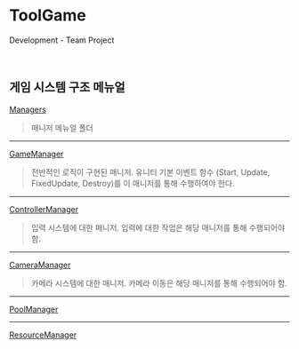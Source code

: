 # ToolGame
Development - Team Project

<br>

## 게임 시스템 구조 메뉴얼

[Managers](https://github.com/seocheonf/ToolGame/tree/feature/hngmo/Assets/Scripts/Managers/Manual)
> 매니저 메뉴얼 폴더

---

[GameManager](https://github.com/seocheonf/ToolGame/blob/feature/hngmo/Assets/Scripts/Managers/Manual/GameManager_Manual.md)
> 전반적인 로직이 구현된 매니저. 유니티 기본 이벤트 함수 (Start, Update, FixedUpdate, Destroy)를 이 매니저를 통해 수행하여야 한다.

---

[ControllerManager](https://github.com/seocheonf/ToolGame/blob/feature/hngmo/Assets/Scripts/Managers/Manual/GameManager_Manual.md)
> 입력 시스템에 대한 매니저. 입력에 대한 작업은 해당 매니저를 통해 수행되어야 함.

---

[CameraManager](https://github.com/seocheonf/ToolGame/blob/feature/hngmo/Assets/Scripts/Managers/Manual/CameraManager_Manual.md)
> 카메라 시스템에 대한 매니저. 카메라 이동은 해당 매니저를 통해 수행되어야 함.

---

[PoolManager]()
>

---

[ResourceManager]()
>
